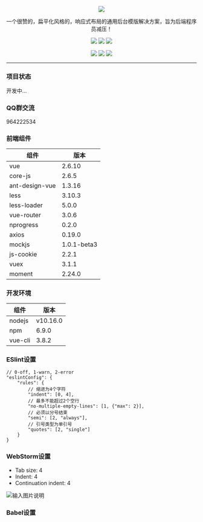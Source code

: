 <p align="center">
    <img src="https://images.gitee.com/uploads/images/2020/0105/013757_3dfb160a_1152471.png"/>
    <p align="center">
        一个很赞的，扁平化风格的，响应式布局的通用后台模版解决方案，旨为后端程序员减压！
    </p>
    <p align="center">
        <img src="https://img.shields.io/badge/Vue%20CLI-3.8.2-brightgreen">
        <img src="https://img.shields.io/badge/Ant%20Design%20Vue-1.3.16-brightgreen">
        <img src="https://img.shields.io/badge/LICENSE-MIT-yellowgreen">
    </p>
    <p align="center">
        <img src="https://img.shields.io/badge/node-%3E%3Dv12.13.1-brightgreen">
        <img src="https://img.shields.io/badge/npm-%3E%3D6.12.1-brightgreen">
        <img src="https://img.shields.io/badge/vue-%3E%3D3.8.2-brightgreen">
    </p>
</p>

---

### 项目状态

开发中...

### QQ群交流

964222534

### 前端组件

| 组件 | 版本 |
|----------|----------|
| vue | 2.6.10 |
| core-js | 2.6.5 |
| ant-design-vue | 1.3.16 |
| less | 3.10.3 |
| less-loader | 5.0.0 |
| vue-router | 3.0.6 |
| nprogress | 0.2.0 |
| axios | 0.19.0 |
| mockjs | 1.0.1-beta3 |
| js-cookie | 2.2.1 |
| vuex | 3.1.1 |
| moment | 2.24.0 |

### 开发环境

| 组件 | 版本 |
|----------|----------|
| nodejs | v10.16.0 |
| npm | 6.9.0 |
| vue-cli | 3.8.2 |

### ESlint设置

```
// 0-off, 1-warn, 2-error
"eslintConfig": {
    "rules": {
        // 缩进为4个字符
        "indent": [0, 4],
        // 最多不能超过2个空行
        "no-multiple-empty-lines": [1, {"max": 2}],
        // 必须以分号结束
        "semi": [2, "always"],
        // 引号类型为单引号
        "quotes": [2, "single"]
    }
}
```

### WebStorm设置

- Tab size: 4
- Indent: 4
- Continuation indent: 4

![输入图片说明](https://images.gitee.com/uploads/images/2019/0909/140710_fb2e05e0_1152471.png "屏幕截图.png")

### Babel设置

